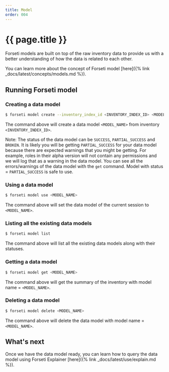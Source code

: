 ```yaml
---
title: Model
order: 004
---
```


# {{ page.title }}

Forseti models are built on top of the raw inventory data to provide us with
a better understanding of how the data is related to each other.

You can learn more about the concept of Forseti model [here]({% link _docs/latest/concepts/models.md %}).

## Running Forseti model

### Creating a data model

```bash
$ forseti model create --inventory_index_id <INVENTORY_INDEX_ID> <MODEL_NAME>
```

The command above will create a data model `<MODEL_NAME>` from inventory `<INVENTORY_INDEX_ID>`.

Note: The status of the data model can be `SUCCESS`, `PARTIAL_SUCCESS` and `BROKEN`.
It is likely you will be getting `PARTIAL_SUCCESS` for your data model because there are expected warnings that you
might be getting. For example, roles in their alpha version will not contain any permissions and we
will log that as a warning in the data model. You can see all the errors/warnings of the data model
with the `get` command. Model with status = `PARTIAL_SUCCESS` is safe to use.

### Using a data model

```bash
$ forseti model use <MODEL_NAME>
```

The command above will set the data model of the current session to `<MODEL_NAME>`.

### Listing all the existing data models

```bash
$ forseti model list
```

The command above will list all the existing data models along with their statuses.

### Getting a data model

```bash
$ forseti model get <MODEL_NAME>
```

The command above will get the summary of the inventory with model name = `<MODEL_NAME>`.


### Deleting a data model

```bash
$ forseti model delete <MODEL_NAME>
```

The command above will delete the data model with model name = `<MODEL_NAME>`.

## What's next

Once we have the data model ready, you can learn how to query the data model using Forseti Explainer
[here]({% link _docs/latest/use/explain.md %}).